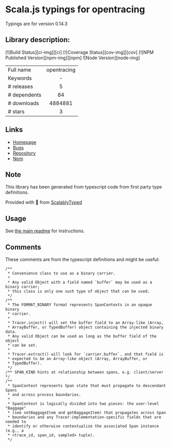 
# Scala.js typings for opentracing

Typings are for version 0.14.3

## Library description:
[![Build Status][ci-img]][ci] [![Coverage Status][cov-img]][cov] [![NPM Published Version][npm-img]][npm] ![Node Version][node-img]

|                    |                 |
| ------------------ | :-------------: |
| Full name          | opentracing |
| Keywords           | - |
| # releases         | 5 |
| # dependents       | 84 |
| # downloads        | 4884881 |
| # stars            | 3 |

## Links
- [Homepage](https://github.com/opentracing/opentracing-javascript#readme)
- [Bugs](https://github.com/opentracing/opentracing-javascript/issues)
- [Repository](https://github.com/opentracing/opentracing-javascript)
- [Npm](https://www.npmjs.com/package/opentracing)
    


## Note
This library has been generated from typescript code from first party type definitions.

Provided with :purple_heart: from [ScalablyTyped](https://github.com/oyvindberg/ScalablyTyped)

## Usage
See [the main readme](../../readme.md) for instructions.

## Comments

These comments are from the typescript definitions and might be useful:
```
/**
 * Convenience class to use as a binary carrier.
 *
 * Any valid Object with a field named `buffer` may be used as a binary carrier;
 * this class is only one such type of object that can be used.
 */
/**
 * The FORMAT_BINARY format represents SpanContexts in an opaque binary
 * carrier.
 *
 * Tracer.inject() will set the buffer field to an Array-like (Array,
 * ArrayBuffer, or TypedBuffer) object containing the injected binary data.
 * Any valid Object can be used as long as the buffer field of the object
 * can be set.
 *
 * Tracer.extract() will look for `carrier.buffer`, and that field is
 * expected to be an Array-like object (Array, ArrayBuffer, or
 * TypedBuffer).
 */
/** SPAN_KIND hints at relationship between spans, e.g. client/server */
/**
 * SpanContext represents Span state that must propagate to descendant Spans
 * and across process boundaries.
 *
 * SpanContext is logically divided into two pieces: the user-level "Baggage"
 * (see setBaggageItem and getBaggageItem) that propagates across Span
 * boundaries and any Tracer-implementation-specific fields that are needed to
 * identify or otherwise contextualize the associated Span instance (e.g., a
 * <trace_id, span_id, sampled> tuple).
 */

```

